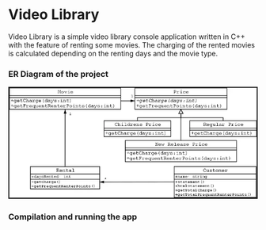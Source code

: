 # Video Library

Video Library is a simple video library console application written in C++ with the feature of renting some movies.
The charging of the rented movies is calculated depending on the renting days and the movie type.

### ER Diagram of the project

![video-library](/images/video-library.png)

### Compilation and running the app
